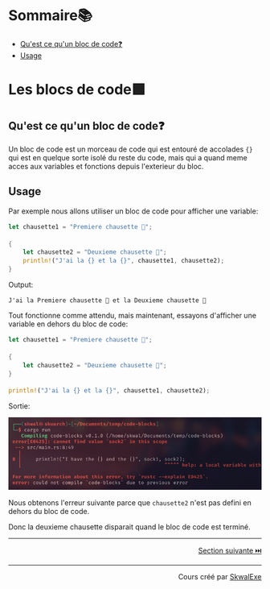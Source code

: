 # Sommaire📚

- [Qu'est ce qu'un bloc de code❓](#quest-ce-quun-bloc-de-code)
- [Usage](#usage)

# Les blocs de code🟪

## Qu'est ce qu'un bloc de code❓

Un bloc de code est un morceau de code qui est entouré de accolades `{}` qui est en quelque sorte isolé du reste du code, mais qui a quand meme acces aux variables et fonctions depuis l'exterieur du bloc.

## Usage 

Par exemple nous allons utiliser un bloc de code pour afficher une variable:

```rust
let chausette1 = "Premiere chausette 🧦";

{
    let chausette2 = "Deuxieme chausette 🧦";
    println!("J'ai la {} et la {}", chausette1, chausette2);
}
```

Output:

```
J'ai la Premiere chausette 🧦 et la Deuxieme chausette 🧦
```

Tout fonctionne comme attendu, mais maintenant, essayons d'afficher une variable en dehors du bloc de code:

```rust
let chausette1 = "Premiere chausette 🧦";

{
    let chausette2 = "Deuxieme chausette 🧦";
}

println!("J'ai la {} et la {}", chausette1, chausette2);
```

Sortie:

![](1.png)

Nous obtenons l'erreur suivante parce que `chausette2` n'est pas defini en dehors du bloc de code.

Donc la deuxieme chausette disparait quand le bloc de code est terminé.

---

<p align="right"><a href="../shadowing">Section suivante ⏭️</a></p>

---

<p align="right">Cours créé par <a href="https://github.com/SkwalExe/" target="_blank">SkwalExe</a></p>